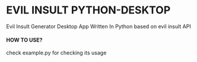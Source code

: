# EVIL INSULT PYTHON-DESKTOP
Evil Insult Generator Desktop App Written In Python
based on evil insult API



#### HOW TO USE?
check example.py for checking its usage

